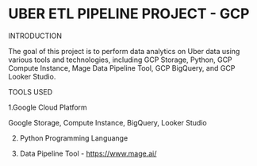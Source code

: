 # UBER ETL PIPELINE PROJECT - GCP 

INTRODUCTION

The goal of this project is to perform data analytics on Uber data using various tools and technologies, including GCP Storage, Python, GCP Compute Instance, Mage Data Pipeline Tool, GCP BigQuery, and GCP Looker Studio.

TOOLS USED

1.Google Cloud Platform

Google Storage, Compute Instance, BigQuery, Looker Studio

2. Python Programming Languange

4. Data Pipeline Tool - https://www.mage.ai/


